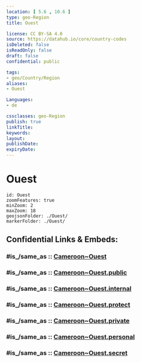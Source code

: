 ```yaml
---
location: [ 5.6 , 10.6 ] 
type: geo-Region
title: Ouest

license: CC BY-SA 4.0
source: https://datahub.io/core/country-codes
isDeleted: false
isReadOnly: false
draft: false
confidential: public

tags:
- geo/Country/Region
aliases:
- Ouest

Languages:
- de

cssclasses: geo-Region
publish: true
linkTitle: 
keywords: 
layout: 
publishDate: 
expiryDate: 
---
```


# Ouest

```leaflet
id: Ouest
zoomFeatures: true 
minZoom: 2 
maxZoom: 18
geojsonFolder: ./Ouest/
markerFolder: ./Ouest/
```


## Confidential Links & Embeds: 

### #is_/same_as :: [Cameroon~Ouest](/_Standards/Earth/Continent/Africa/Africa~Central/Cameroon/regions~Cameroon/Cameroon~Ouest.md) 

### #is_/same_as :: [Cameroon~Ouest.public](/_public/Earth/Continent/Africa/Africa~Central/Cameroon/regions~Cameroon/Cameroon~Ouest.public.md) 

### #is_/same_as :: [Cameroon~Ouest.internal](/_internal/Earth/Continent/Africa/Africa~Central/Cameroon/regions~Cameroon/Cameroon~Ouest.internal.md) 

### #is_/same_as :: [Cameroon~Ouest.protect](/_protect/Earth/Continent/Africa/Africa~Central/Cameroon/regions~Cameroon/Cameroon~Ouest.protect.md) 

### #is_/same_as :: [Cameroon~Ouest.private](/_private/Earth/Continent/Africa/Africa~Central/Cameroon/regions~Cameroon/Cameroon~Ouest.private.md) 

### #is_/same_as :: [Cameroon~Ouest.personal](/_personal/Earth/Continent/Africa/Africa~Central/Cameroon/regions~Cameroon/Cameroon~Ouest.personal.md) 

### #is_/same_as :: [Cameroon~Ouest.secret](/_secret/Earth/Continent/Africa/Africa~Central/Cameroon/regions~Cameroon/Cameroon~Ouest.secret.md)

